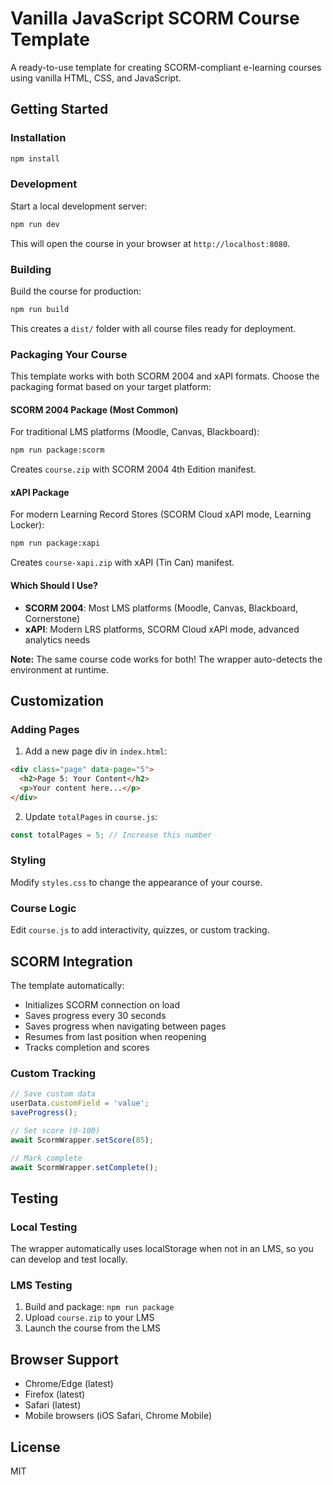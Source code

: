# Vanilla JavaScript SCORM Course Template

A ready-to-use template for creating SCORM-compliant e-learning courses using vanilla HTML, CSS, and JavaScript.

## Getting Started

### Installation

```bash
npm install
```

### Development

Start a local development server:

```bash
npm run dev
```

This will open the course in your browser at `http://localhost:8080`.

### Building

Build the course for production:

```bash
npm run build
```

This creates a `dist/` folder with all course files ready for deployment.

### Packaging Your Course

This template works with both SCORM 2004 and xAPI formats. Choose the packaging format based on your target platform:

#### SCORM 2004 Package (Most Common)

For traditional LMS platforms (Moodle, Canvas, Blackboard):

```bash
npm run package:scorm
```

Creates `course.zip` with SCORM 2004 4th Edition manifest.

#### xAPI Package

For modern Learning Record Stores (SCORM Cloud xAPI mode, Learning Locker):

```bash
npm run package:xapi
```

Creates `course-xapi.zip` with xAPI (Tin Can) manifest.

#### Which Should I Use?

- **SCORM 2004**: Most LMS platforms (Moodle, Canvas, Blackboard, Cornerstone)
- **xAPI**: Modern LRS platforms, SCORM Cloud xAPI mode, advanced analytics needs

**Note:** The same course code works for both! The wrapper auto-detects the environment at runtime.

## Customization

### Adding Pages

1. Add a new page div in `index.html`:
```html
<div class="page" data-page="5">
  <h2>Page 5: Your Content</h2>
  <p>Your content here...</p>
</div>
```

2. Update `totalPages` in `course.js`:
```javascript
const totalPages = 5; // Increase this number
```

### Styling

Modify `styles.css` to change the appearance of your course.

### Course Logic

Edit `course.js` to add interactivity, quizzes, or custom tracking.

## SCORM Integration

The template automatically:
- Initializes SCORM connection on load
- Saves progress every 30 seconds
- Saves progress when navigating between pages
- Resumes from last position when reopening
- Tracks completion and scores

### Custom Tracking

```javascript
// Save custom data
userData.customField = 'value';
saveProgress();

// Set score (0-100)
await ScormWrapper.setScore(85);

// Mark complete
await ScormWrapper.setComplete();
```

## Testing

### Local Testing
The wrapper automatically uses localStorage when not in an LMS, so you can develop and test locally.

### LMS Testing
1. Build and package: `npm run package`
2. Upload `course.zip` to your LMS
3. Launch the course from the LMS

## Browser Support

- Chrome/Edge (latest)
- Firefox (latest)
- Safari (latest)
- Mobile browsers (iOS Safari, Chrome Mobile)

## License

MIT

